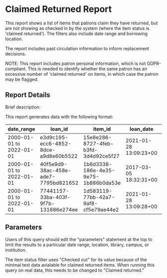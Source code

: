 # Claimed Returned Report

This report shows a list of items that patrons claim they have returned, but are not showing as checked in by the system (where the item status is 'claimed returned').  The filters also include date range and borrowing location.

The report includes past circulation information to inform replacement decisions.

NOTE: This report includes patron personal information, which is not GDPR-compliant. This is needed to identify whether the same patron has an excessive number of 'claimed returned' on items, in which case the patron may be flagged.

## Report Details

Brief description: 

This report generates data with the following format:

| date\_range | loan\_id | item\_id | loan\_date | loan\_due\_date | loan\_return\_date | claimed\_returned\_date | item\_status | item\_notes | item\_effective\_location\_name\_at\_check\_out | loan\_policy\_name | permanent\_loan\_type\_name | current\_item\_temporary\_location\_name | current\_item\_effective\_location\_name | current\_item\_permanent\_location\_name | current\_item\_permanent\_location\_library\_name | current\_item\_permanent\_location\_campus\_name | current\_item\_permanent\_location\_institution\_name | barcode | material\_type\_name | chronology | copy\_number | enumeration | item\_level\_call\_number | number\_of\_pieces | volume | call\_number | permanent\_location\_name | temporary\_location\_name | shelving\_title | cataloged\_date | dates\_of\_publication | num\_loans | num\_renewals | patron\_group\_name | first\_name | middle\_name | last\_name | email |
|---|---|---|---|---|---|---|---|---|---|---|---|---|---|---|---|---|---|---|---|---|---|---|---|---|---|---|---|---|---|---|---|---|---|---|---|---|---|---|
|2000-01-01 to 2022-01-01 | e3d9c195-ecc6-4852-8dce-a9d8e60b5522 | 15e8e286-8727-4feb-b3fd-3d4d92ce5f27 | 2021-01-28 13:09:23+00 | 2021-01-28 14:09:23+00 |  |  | Checked out |  | Main Library | One Hour |  |  | Main Library |  |  |  |  | 1611838737372137603 | book |  |  |  |  | 1 |  |  | Main Library |  |  |  |  | 1 | 0 | undergrad | Pietro | Brigitte | Brown | pascale@lindgren-hammes-and-toy.nm.us|
|2000-01-01 to 2022-01-01 | 40f5e9d9-38ac-458e-ade7-7795bd821652 | 1b6d3338-186e-4e35-9e75-1b886b0da53e | 2017-03-05 18:32:31+00 | 2017-03-19 18:32:31+00 |  |  | Checked out | Signed by the author |  |  | Course reserves |  | Main Library |  |  |  |  | 453987605438 | book |  | Copy 1 |  |  | 1 |  |  | Main Library |  |  |  | 2016 | 1 | 0 |  | Justen | Else | Hilll | pete@schulist-raynor-and-beer.ar.us|
|2000-01-01 to 2022-01-01 | 77441157-33ba-403f-9f7b-131686e274ee | 1d583119-77bb-42a7-9af8-cf5e79ae44e2 | 2021-01-28 13:09:28+00 | 2021-01-28 14:09:28+00 |  |  | Checked out |  | Main Library | One Hour |  |  | Main Library |  |  |  |  | 1611838737372418575 | book |  |  |  |  | 1 |  |  | Main Library |  |  |  |  | 1 | 0 | undergrad | Pietro | Brigitte | Brown | pascale@lindgren-hammes-and-toy.nm.us|


## Parameters

Users of this query should edit the "parameters" statement at the top to limit the results to a particular date range, location, library, campus, or institution. 

The item status filter uses "Checked out" for its value because of the minimal test data avialable for claimed returned items. When running this query on real data, this needs to be changed to "Claimed returned."
